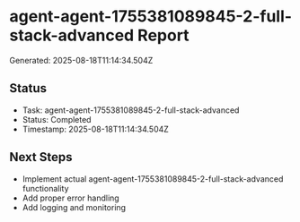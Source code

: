 # agent-agent-1755381089845-2-full-stack-advanced Report

Generated: 2025-08-18T11:14:34.504Z

## Status
- Task: agent-agent-1755381089845-2-full-stack-advanced
- Status: Completed
- Timestamp: 2025-08-18T11:14:34.504Z

## Next Steps
- Implement actual agent-agent-1755381089845-2-full-stack-advanced functionality
- Add proper error handling
- Add logging and monitoring
